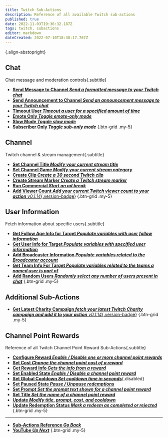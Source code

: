 ```yaml
---
title: Twitch Sub-Actions
description: Reference of all available Twitch sub-actions
published: true
date: 2022-11-03T19:36:32.187Z
tags: twitch, subactions
editor: markdown
dateCreated: 2022-07-10T18:38:17.767Z
---
```


<i class="mdi mdi-twitch text--twitch"></i>{.align-abstopright}

## Chat
Chat message and moderation controls{.subtitle}

- [<i class="mdi mdi-comment text--twitch"></i>**Send Message to Channel *Send a formatted message to your Twitch chat***](/Sub-Actions/Twitch/Send-Message-To-Channel)
- [<i class="mdi mdi-comment text--twitch"></i>**Send Announcement to Channel *Send an announcement message to your Twitch chat***](/Sub-Actions/Twitch/Send-Announcement-to-Channel)
- [<i class="mdi mdi-account-tie-voice-off text--twitch"></i>**Timeout User *Timeout a user for a specified amount of time***](/Sub-Actions/Twitch/Timeout-User)
- [<i class="mdi mdi-emoticon text--twitch"></i>**Emote Only *Toggle emote-only mode***](/Sub-Actions/Twitch/Emote-Only)
- [<i class="mdi mdi-speedometer-slow text--twitch"></i>**Slow Mode *Toggle slow mode***](/Sub-Actions/Twitch/Slow-Mode)
- [<i class="mdi mdi-account-lock text--twitch"></i>**Subscriber Only *Toggle sub-only mode***](/Sub-Actions/Twitch/Subscriber-Only)
{.btn-grid .my-5}

## Channel
Twitch channel & stream management{.subtitle}

- [<i class="mdi mdi-format-title text--twitch"></i>**Set Channel Title *Modify your current stream title***](/Sub-Actions/Twitch/Set-Channel-Title)
- [<i class="mdi mdi-gamepad text--twitch"></i>**Set Channel Game *Modify your current stream category***](/Sub-Actions/Twitch/Set-Channel-Game)
- [<i class="mdi mdi-clipboard-play text--twitch"></i> **Create Clip *Create a 30 second Twitch clip***](/Sub-Actions/Twitch/Create-Clip)
- [<i class="mdi mdi-bookmark text--twitch"></i>**Create Stream Marker *Create a Twitch stream marker***](/Sub-Actions/Twitch/Create-Stream-Marker)
- [<i class="mdi mdi-television-classic text--twitch"></i>**Run Commercial *Start an ad break***](/Sub-Actions/Twitch/Run-Commercial)
- [<i class="mdi mdi-counter text--twitch"></i>**Add Viewer Count *Add your current Twitch viewer count to your action*** *v0.1.14*{.version-badge}](/Sub-Actions/Twitch/Add-Viewer-Count)
{.btn-grid .my-5}

## User Information
Fetch information about specific users{.subtitle}

- [<i class="mdi mdi-account-heart text--twitch"></i>**Get Follow Age Info for Target *Populate variables with user follow information***](/Sub-Actions/Twitch/Get-Follow-Age-Info-for-Target)
- [<i class="mdi mdi-account text--twitch"></i>**Get User Info for Target *Populate variables with specified user information***](/Sub-Actions/Twitch/Get-User-Info-for-Target)
- [<i class="mdi mdi-account text--twitch"></i>**Add Broadcaster Information *Populate variables related to the Broadcaster account***](/Sub-Actions/Twitch/Add-Broadcaster-Information)
- [<i class="mdi mdi-account text--twitch"></i>**Get Team Info For Target *Populate variables related to the teams a named user is part of***](/Sub-Actions/Twitch/Get-Team-Info-For-Target)
- [<i class="mdi mdi-account text--twitch"></i>**Add Random Users *Randomly select any number of users present in chat***](/Sub-Actions/Twitch/Add-Random-Users)
{.btn-grid .my-5}

## Additional Sub-Actions

- [<i class="mdi mdi-charity text--twitch"></i>**Get Latest Charity Campaign *fetch your latest Twitch Charity campaign and add it to your action*** *v0.1.14*{.version-badge}](/Sub-Actions/Twitch/Get-Latest-Charity-Campaign)
{.btn-grid .my-5}

## Channel Point Rewards
Reference of all Twitch Channel Point Reward Sub-Actions{.subtitle}

* [<i class="mdi mdi-cog text--twitch"></i> **Configure Reward *Enable / Disable one or more channel point rewards***](/Sub-Actions/Rewards/Configure-Reward)
* [<i class="mdi mdi-more text--twitch"></i>**Set Cost *Change the channel point cost of a reward***](/Sub-Actions/Rewards/Set-Cost)
* [<i class="mdi mdi-download text--twitch"></i>**Get Reward Info *Gets the info from a reward***](/Sub-Actions/Rewards/Get-Reward-Info)
* [<i class="mdi mdi-toggle-switch text--twitch"></i>**Set Enabled State *Enable / Disable a channel point reward***](/Sub-Actions/Rewards/Set-Enabled-State)
* [<i class="mdi mdi-timelapse text--twitch"></i>**Set Global Cooldown *Set cooldown time in seconds***](/Sub-Actions/Rewards/Set-Global-Cooldown){.disabled}
* [<i class="mdi mdi-pause text--twitch"></i>**Set Paused State *Pause / Unpause redemptions***](/Sub-Actions/Rewards/Set-Paused-State)
* [<i class="mdi mdi-text-box text--twitch"></i>**Set Prompt *Set the prompt text shown for a channel point reward***](/Sub-Actions/Rewards/Set-Prompt)
* [<i class="mdi mdi-format-title text--twitch"></i>**Set Title *Set the name of a channel point reward***](/Sub-Actions/Rewards/Set-Title)
* [<i class="mdi mdi-upload text--twitch"></i>**Update *Modify title, prompt, cost, and cooldown***](/Sub-Actions/Rewards/Update)
* [<i class="mdi mdi-list-status text--twitch"></i>**Update Redemption Status *Mark a redeem as completed or rejected***](/Sub-Actions/Rewards/Update-Redemption-Status)
{.btn-grid .my-5}

---

- [<i class="mdi mdi-chevron-left"></i>**Sub-Actions Reference *Go Back***](/Sub-Actions)
- [<i class="mdi mdi-twitch text--twitch"></i>**YouTube *Up Next***](/Sub-Actions/YouTube)
{.btn-grid .my-5}